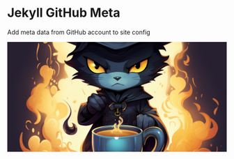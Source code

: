 # Jekyll GitHub Meta

Add meta data from GitHub account to site config

![](assets/jekyll-github-meta.png)
